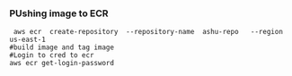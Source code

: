 ### PUshing image to ECR 

```
 aws ecr  create-repository  --repository-name  ashu-repo   --region us-east-1
#build image and tag image
#Login to cred to ecr
aws ecr get-login-password

```
